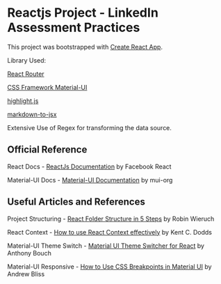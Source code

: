 # Reactjs Project - LinkedIn Assessment Practices

This project was bootstrapped with [Create React App](https://github.com/facebook/create-react-app).

Library Used:

[React Router](https://reactrouter.com/)

[CSS Framework Material-UI](https://material-ui.com/)

[highlight.js](https://highlightjs.org/)

[markdown-to-jsx](https://probablyup.com/markdown-to-jsx/)


Extensive Use of Regex for transforming the data source.


## Official Reference

React Docs - [ReactJs Documentation](https://reactjs.org/docs/getting-started.html) by Facebook React

Material-UI Docs - [Material-UI Documentation](https://material-ui.com/) by mui-org


## Useful Articles and References

Project Structuring - [React Folder Structure in 5 Steps](https://www.robinwieruch.de/react-folder-structure) by Robin Wieruch

React Context - [How to use React Context effectively](https://kentcdodds.com/blog/how-to-use-react-context-effectively) by Kent C. Dodds

Material-UI Theme Switch - [Material UI Theme Switcher for React](https://www.58bits.com/blog/2020/05/27/material-ui-theme-switcher-react) by Anthony Bouch

Material-UI Responsive - [How to Use CSS Breakpoints in Material UI](https://levelup.gitconnected.com/how-to-use-css-breakpoints-in-material-ui-1781e07afc77) by Andrew Bliss




